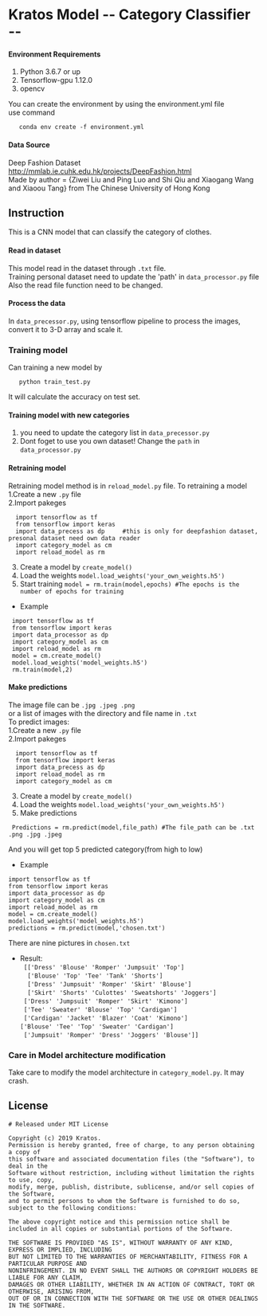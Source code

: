 # Kratos   Model -- Category Classifier --

#### Environment Requirements
 1. Python 3.6.7 or up
 2. Tensorflow-gpu 1.12.0
 3. opencv
 
 You can create the environment by using the environment.yml file     
 use command 
 ```
    conda env create -f environment.yml
 ```
#### Data Source
 Deep Fashion Dataset  http://mmlab.ie.cuhk.edu.hk/projects/DeepFashion.html    
 Made by author = {Ziwei Liu and Ping Luo and Shi Qiu and Xiaogang Wang and Xiaoou Tang} from The Chinese University of Hong Kong
 
## Instruction
This is a CNN model that can classify the category of clothes.

#### Read in dataset
  
 This model read in the dataset through `.txt` file.   
 Training personal dataset need to update the 'path' in `data_processor.py` file  
 Also the read file function need to be changed.  
 
#### Process the data
 In `data_precessor.py`, using tensorflow pipeline to process the images, convert it to 3-D array and scale it.
 
### Training model
 Can training a new model by 
 ```
    python train_test.py
 ```
 
 It will calculate the accuracy on test set.
  #### Training model with new categories
  1. you need to update the category list in `data_precessor.py`
  2. Dont foget to use you own dataset! Change the `path` in `data_processor.py`
  
  #### Retraining model
  Retraining model method is in `reload_model.py` file. To retraining a model  
  1.Create a new `.py` file  
  2.Import pakeges  
  ```
    import tensorflow as tf
    from tensorflow import keras
    import data_precess as dp     #this is only for deepfashion dataset, presonal dataset need own data reader 
    import category_model as cm
    import reload_model as rm
  ```
  3. Create a model by `create_model()` 
  4. Load the weights `model.load_weights('your_own_weights.h5')`
  5. Start training `model = rm.train(model,epochs) #The epochs is the number of epochs for training`
  
  * Example
  ```
   import tensorflow as tf
   from tensorflow import keras
   import data_processor as dp     
   import category_model as cm
   import reload_model as rm 
   model = cm.create_model()
   model.load_weights('model_weights.h5')
   rm.train(model,2)

  ```
  
  #### Make predictions
  The image file can be `.jpg .jpeg .png`   
  or a list of images with the directory and file name in `.txt`  
  To predict images:  
  1.Create a new `.py` file  
  2.Import pakeges  
  ```
    import tensorflow as tf
    from tensorflow import keras
    import data_precess as dp    
    import reload_model as rm
    import category_model as cm
  ```
  3. Create a model by `create_model()`   
  4. Load the weights `model.load_weights('your_own_weights.h5')`  
  5. Make predictions
  ```
   Predictions = rm.predict(model,file_path) #The file_path can be .txt .png .jpg .jpeg
  ```
  And you will get top 5 predicted category(from high to low)
  
  * Example
  ```
  import tensorflow as tf
  from tensorflow import keras
  import data_processor as dp     
  import category_model as cm
  import reload_model as rm 
  model = cm.create_model()
  model.load_weights('model_weights.h5')
  predictions = rm.predict(model,'chosen.txt')
  ```
  There are nine pictures in `chosen.txt`
  * Result:  
 ` [['Dress' 'Blouse' 'Romper' 'Jumpsuit' 'Top']`  
 `  ['Blouse' 'Top' 'Tee' 'Tank' 'Shorts']`  
 `  ['Dress' 'Jumpsuit' 'Romper' 'Skirt' 'Blouse']`  
 `  ['Skirt' 'Shorts' 'Culottes' 'Sweatshorts' 'Joggers']`  
  ` ['Dress' 'Jumpsuit' 'Romper' 'Skirt' 'Kimono']`  
  ` ['Tee' 'Sweater' 'Blouse' 'Top' 'Cardigan']`  
  ` ['Cardigan' 'Jacket' 'Blazer' 'Coat' 'Kimono']`  
  ` ['Blouse' 'Tee' 'Top' 'Sweater' 'Cardigan'] `  
  ` ['Jumpsuit' 'Romper' 'Dress' 'Joggers' 'Blouse']]`  
  
  ### Care in Model architecture modification
  Take care to modify the model architecture in `category_model.py`. It may crash.
  

## License
```
# Released under MIT License

Copyright (c) 2019 Kratos.
Permission is hereby granted, free of charge, to any person obtaining a copy of   
this software and associated documentation files (the "Software"), to deal in the    
Software without restriction, including without limitation the rights to use, copy,    
modify, merge, publish, distribute, sublicense, and/or sell copies of the Software,   
and to permit persons to whom the Software is furnished to do so, subject to the following conditions:

The above copyright notice and this permission notice shall be included in all copies or substantial portions of the Software.

THE SOFTWARE IS PROVIDED "AS IS", WITHOUT WARRANTY OF ANY KIND, EXPRESS OR IMPLIED, INCLUDING   
BUT NOT LIMITED TO THE WARRANTIES OF MERCHANTABILITY, FITNESS FOR A PARTICULAR PURPOSE AND     
NONINFRINGEMENT. IN NO EVENT SHALL THE AUTHORS OR COPYRIGHT HOLDERS BE LIABLE FOR ANY CLAIM,    
DAMAGES OR OTHER LIABILITY, WHETHER IN AN ACTION OF CONTRACT, TORT OR OTHERWISE, ARISING FROM,    
OUT OF OR IN CONNECTION WITH THE SOFTWARE OR THE USE OR OTHER DEALINGS IN THE SOFTWARE.
```

  










